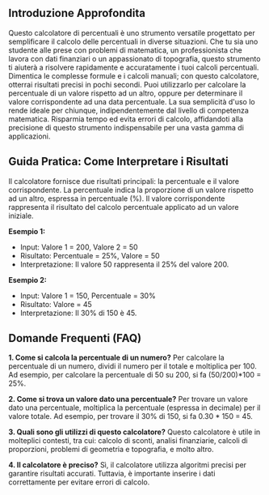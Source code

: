## Introduzione Approfondita

Questo calcolatore di percentuali è uno strumento versatile progettato per semplificare il calcolo delle percentuali in diverse situazioni. Che tu sia uno studente alle prese con problemi di matematica, un professionista che lavora con dati finanziari o un appassionato di topografia, questo strumento ti aiuterà a risolvere rapidamente e accuratamente i tuoi calcoli percentuali.  Dimentica le complesse formule e i calcoli manuali; con questo calcolatore, otterrai risultati precisi in pochi secondi.  Puoi utilizzarlo per calcolare la percentuale di un valore rispetto ad un altro, oppure per determinare il valore corrispondente ad una data percentuale.  La sua semplicità d'uso lo rende ideale per chiunque, indipendentemente dal livello di competenza matematica.  Risparmia tempo ed evita errori di calcolo, affidandoti alla precisione di questo strumento indispensabile per una vasta gamma di applicazioni.

## Guida Pratica: Come Interpretare i Risultati

Il calcolatore fornisce due risultati principali: la percentuale e il valore corrispondente.  La percentuale indica la proporzione di un valore rispetto ad un altro, espressa in percentuale (%). Il valore corrispondente rappresenta il risultato del calcolo percentuale applicato ad un valore iniziale.

**Esempio 1:**
- Input: Valore 1 = 200, Valore 2 = 50
- Risultato: Percentuale = 25%, Valore = 50
- Interpretazione: Il valore 50 rappresenta il 25% del valore 200.

**Esempio 2:**
- Input: Valore 1 = 150, Percentuale = 30%
- Risultato: Valore = 45
- Interpretazione: Il 30% di 150 è 45.

## Domande Frequenti (FAQ)

**1. Come si calcola la percentuale di un numero?**
Per calcolare la percentuale di un numero, dividi il numero per il totale e moltiplica per 100.  Ad esempio, per calcolare la percentuale di 50 su 200, si fa (50/200)*100 = 25%.

**2. Come si trova un valore dato una percentuale?**
Per trovare un valore dato una percentuale, moltiplica la percentuale (espressa in decimale) per il valore totale. Ad esempio, per trovare il 30% di 150, si fa 0.30 * 150 = 45.

**3. Quali sono gli utilizzi di questo calcolatore?**
Questo calcolatore è utile in molteplici contesti, tra cui: calcolo di sconti, analisi finanziarie, calcoli di proporzioni, problemi di geometria e topografia, e molto altro.

**4. Il calcolatore è preciso?**
Sì, il calcolatore utilizza algoritmi precisi per garantire risultati accurati. Tuttavia, è importante inserire i dati correttamente per evitare errori di calcolo.